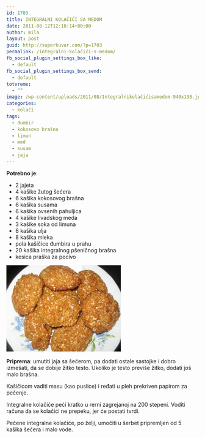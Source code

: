 ```yaml
---
id: 1703
title: INTEGRALNI KOLAČIĆI SA MEDOM
date: 2011-08-12T12:18:14+00:00
author: mila
layout: post
guid: http://superkuvar.com/?p=1703
permalink: /integralni-kolačići-s-medom/
fb_social_plugin_settings_box_like:
  - default
fb_social_plugin_settings_box_send:
  - default
totvreme:
  - ""
image: /wp-content/uploads/2011/08/Integralnikolačićisamedom-940x198.jpg
categories:
  - kolači
tags:
  - đumbir
  - kokosovo brašno
  - limun
  - med
  - susam
  - jaja
---
```

**Potrebno je**:

  * 2 jajeta
  * 4 kašike žutog šećera
  * 6 kašika kokosovog brašna
  * 6 kašika susama
  * 6 kašika ovsenih pahuljica
  * 4 kašike livadskog meda
  * 3 kašike soka od limuna
  * 8 kašika ulja
  * 8 kašika mleka
  * pola kašičice đumbira u prahu
  * 20 kašika integralnog pšeničnog brašna
  * kesica praška za pecivo

<img class="alignnone size-medium wp-image-5465" src="/wp-content/uploads/2011/08/Integralnikolačićisamedom-300x225.jpg" alt="Integralnikolačićisamedom" width="300" height="225" /> 

**Priprema**: umutiti jaja sa šećerom, pa dodati ostale sastojke i dobro izmešati, da se dobije žitko testo. Ukoliko je testo previše žitko, dodati još malo brašna.

Kašičicom vaditi masu (kao puslice) i ređati u pleh prekriven papirom za pečenje.

Integralne kolačiće peći kratko u rerni zagrejanoj na 200 stepeni. Voditi računa da se kolačići ne prepeku, jer će postati tvrdi.

Pečene integralne kolačiće, po želji, umočiti u šerbet pripremljen od 5 kašika šećera i malo vode.